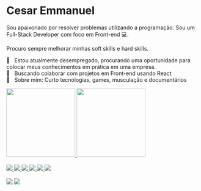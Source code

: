 # Cesar Emmanuel
Sou apaixonado por resolver problemas utilizando a programação.
Sou um Full-Stack Developer com foco em Front-end :computer:.

Procuro sempre melhorar minhas soft skills e hard skills.

 :rocket:  &nbsp; Estou atualmente desempregado, procurando uma oportunidade para colocar meus conhecimentos em prática em uma empresa.
 <br/> :purple_heart: &nbsp; Buscando colaborar com projetos em Front-end usando React
 <br/> 💬  &nbsp; Sobre mim: Curto tecnologias, games, musculação e documentários
<div>
  <a href="https://github.com/cesarneo">
  <img height="180em" src="https://github-readme-stats.vercel.app/api?username=cesarneo&show_icons=true&theme=tokyonight&include_all_commits=true&count_private=true"/>
  <img height="180em" src="https://github-readme-stats.vercel.app/api/top-langs/?username=cesarneo&layout=compact&langs_count=7&theme=tokyonight"/>
</div>
 
  <div style="display: inline_block"><br>
   <img  src="https://img.shields.io/badge/HTML5-E34F26?style=for-the-badge&logo=html5&logoColor=white">
   <img src="https://img.shields.io/badge/CSS3-1572B6?style=for-the-badge&logo=css3&logoColor=white">
   <img src="https://img.shields.io/badge/JavaScript-323330?style=for-the-badge&logo=javascript&logoColor=F7DF1E">
   <img src="https://img.shields.io/badge/React-20232A?style=for-the-badge&logo=react&logoColor=61DAFB">
   <img src="https://img.shields.io/badge/Node.js-43853D?style=for-the-badge&logo=node.js&logoColor=white">
   <img src="https://img.shields.io/badge/Sass-CC6699?style=for-the-badge&logo=sass&logoColor=white">
 </div>
 
 <div style="display: inline_block"><br>
  <a href = "mailto:cesaremmmanul@gmail.com" target="_blank"><img  src="https://img.shields.io/badge/Gmail-D14836?style=for-the-badge&logo=gmail&logoColor=white" ></a>
  <a href="https://linkedin.com/in/cesar-emmanuel-194053173" target="_blank"><img src="https://img.shields.io/badge/-LinkedIn-%230077B5?style=for-the-badge&logo=linkedin&logoColor=white" target="_blank"></a> 
</div>



